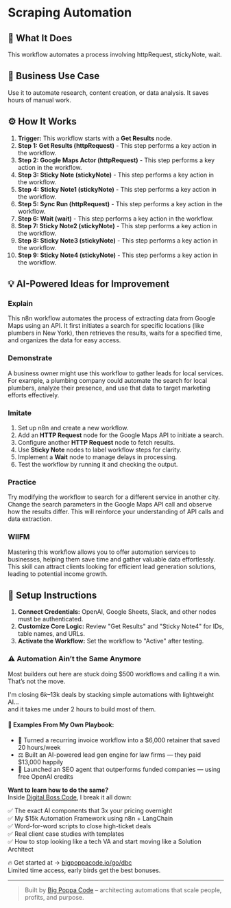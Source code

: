 # Scraping Automation

## 🚀 What It Does
This workflow automates a process involving httpRequest, stickyNote, wait.

## 💼 Business Use Case
Use it to automate research, content creation, or data analysis. It saves hours of manual work.

## ⚙️ How It Works
1.  **Trigger:** This workflow starts with a **Get Results** node.
2. **Step 1: Get Results (httpRequest)** - This step performs a key action in the workflow.
3. **Step 2: Google Maps Actor (httpRequest)** - This step performs a key action in the workflow.
4. **Step 3: Sticky Note (stickyNote)** - This step performs a key action in the workflow.
5. **Step 4: Sticky Note1 (stickyNote)** - This step performs a key action in the workflow.
6. **Step 5: Sync Run (httpRequest)** - This step performs a key action in the workflow.
7. **Step 6: Wait (wait)** - This step performs a key action in the workflow.
8. **Step 7: Sticky Note2 (stickyNote)** - This step performs a key action in the workflow.
9. **Step 8: Sticky Note3 (stickyNote)** - This step performs a key action in the workflow.
10. **Step 9: Sticky Note4 (stickyNote)** - This step performs a key action in the workflow.

## 💡 AI-Powered Ideas for Improvement
### Explain
This n8n workflow automates the process of extracting data from Google Maps using an API. It first initiates a search for specific locations (like plumbers in New York), then retrieves the results, waits for a specified time, and organizes the data for easy access.

### Demonstrate
A business owner might use this workflow to gather leads for local services. For example, a plumbing company could automate the search for local plumbers, analyze their presence, and use that data to target marketing efforts effectively.

### Imitate
1. Set up n8n and create a new workflow.
2. Add an **HTTP Request** node for the Google Maps API to initiate a search.
3. Configure another **HTTP Request** node to fetch results.
4. Use **Sticky Note** nodes to label workflow steps for clarity.
5. Implement a **Wait** node to manage delays in processing.
6. Test the workflow by running it and checking the output.

### Practice
Try modifying the workflow to search for a different service in another city. Change the search parameters in the Google Maps API call and observe how the results differ. This will reinforce your understanding of API calls and data extraction.

### WIIFM
Mastering this workflow allows you to offer automation services to businesses, helping them save time and gather valuable data effortlessly. This skill can attract clients looking for efficient lead generation solutions, leading to potential income growth.

## 🔧 Setup Instructions
1. **Connect Credentials:** OpenAI, Google Sheets, Slack, and other nodes must be authenticated.
2. **Customize Core Logic:** Review "Get Results" and "Sticky Note4" for IDs, table names, and URLs.
3. **Activate the Workflow:** Set the workflow to "Active" after testing.

### ⚠️ Automation Ain’t the Same Anymore

Most builders out here are stuck doing $500 workflows and calling it a win.  
That’s not the move.  

I'm closing $6k–$13k deals by stacking simple automations with lightweight AI...  
and it takes me under 2 hours to build most of them.

#### 🧠 Examples From My Own Playbook:
- 🔁 Turned a recurring invoice workflow into a $6,000 retainer that saved 20 hours/week  
- ⚖️ Built an AI-powered lead gen engine for law firms — they paid $13,000 happily  
- 🚀 Launched an SEO agent that outperforms funded companies — using free OpenAI credits  

**Want to learn how to do the same?**  
Inside [Digital Boss Code](https://bigpoppacode.io/go/dbc), I break it all down:

✅ The exact AI components that 3x your pricing overnight  
✅ My $15k Automation Framework using n8n + LangChain  
✅ Word-for-word scripts to close high-ticket deals  
✅ Real client case studies with templates  
✅ How to stop looking like a tech VA and start moving like a Solution Architect  

🔥 Get started at → [bigpoppacode.io/go/dbc](https://bigpoppacode.io/go/dbc)  
Limited time access, early birds get the best bonuses.

---
> Built by [Big Poppa Code](https://bigpoppacode.io) – architecting automations that scale people, profits, and purpose.
